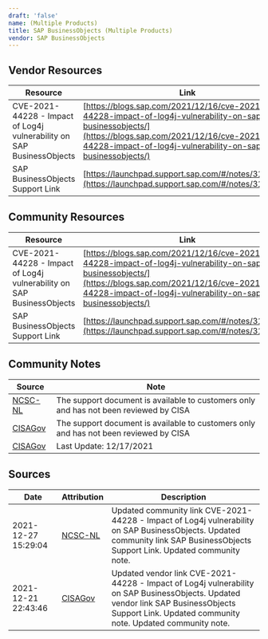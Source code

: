 ```yaml
---
draft: 'false'
name: (Multiple Products)
title: SAP BusinessObjects (Multiple Products)
vendor: SAP BusinessObjects
---
```


## Vendor Resources
| Resource | Link |
| --- | --- |
| CVE-2021-44228 - Impact of Log4j vulnerability on SAP BusinessObjects | [https://blogs.sap.com/2021/12/16/cve-2021-44228-impact-of-log4j-vulnerability-on-sap-businessobjects/](https://blogs.sap.com/2021/12/16/cve-2021-44228-impact-of-log4j-vulnerability-on-sap-businessobjects/) |
| SAP BusinessObjects Support Link | [https://launchpad.support.sap.com/#/notes/3129956](https://launchpad.support.sap.com/#/notes/3129956) |

## Community Resources
| Resource | Link |
| --- | --- |
| CVE-2021-44228 - Impact of Log4j vulnerability on SAP BusinessObjects | [https://blogs.sap.com/2021/12/16/cve-2021-44228-impact-of-log4j-vulnerability-on-sap-businessobjects/](https://blogs.sap.com/2021/12/16/cve-2021-44228-impact-of-log4j-vulnerability-on-sap-businessobjects/) |
| SAP BusinessObjects Support Link | [https://launchpad.support.sap.com/#/notes/3129956](https://launchpad.support.sap.com/#/notes/3129956) |

## Community Notes
| Source | Note |
| --- | --- |
| [NCSC-NL](https://github.com/NCSC-NL/log4shell/blob/main/software/README.md) | The support document is available to customers only and has not been reviewed by CISA |
| [CISAGov](https://raw.githubusercontent.com/cisagov/log4j-affected-db/develop/README.md) | The support document is available to customers only and has not been reviewed by CISA |
| [CISAGov](https://raw.githubusercontent.com/cisagov/log4j-affected-db/develop/README.md) | Last Update: 12/17/2021 |

## Sources
| Date | Attribution | Description |
| --- | --- | --- |
| 2021-12-27 15:29:04 | [NCSC-NL](https://github.com/NCSC-NL/log4shell/blob/main/software/README.md) | Updated community link CVE-2021-44228 - Impact of Log4j vulnerability on SAP BusinessObjects. Updated community link SAP BusinessObjects Support Link. Updated community note.  |
| 2021-12-21 22:43:46 | [CISAGov](https://raw.githubusercontent.com/cisagov/log4j-affected-db/develop/README.md) | Updated vendor link CVE-2021-44228 - Impact of Log4j vulnerability on SAP BusinessObjects. Updated vendor link SAP BusinessObjects Support Link. Updated community note. Updated community note.  |
